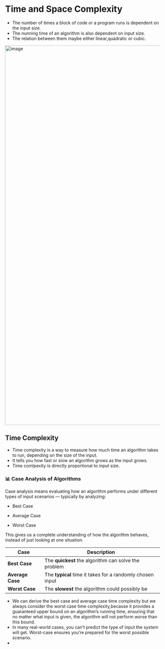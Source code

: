 # Time and Space Complexity

- The number of times a block of code or a program runs is dependent on the input size.
- The nunning time of an algorithm is also dependent on input size.
- The relation between them maybe either linear,quadratic or cubic.

<img width="2024" height="1232" alt="image" src="https://github.com/user-attachments/assets/01df5529-7e45-4de1-92f6-a8509efffc60" />

## Time Complexity

- Time complexity is a way to measure how much time an algorithm takes to run, depending on the size of the input.
- It tells you how fast or slow an algorithm grows as the input grows.
- Time comlpexity is directly proportional to input size.

### 📊 Case Analysis of Algorithms 

Case analysis means evaluating how an algorithm performs under different types of input scenarios — typically by analyzing:

- Best Case

- Average Case

- Worst Case

This gives us a complete understanding of how the algorithm behaves, instead of just looking at one situation.

| Case             | Description                                               |
| ---------------- | --------------------------------------------------------- |
| **Best Case**    | The **quickest** the algorithm can solve the problem      |
| **Average Case** | The **typical** time it takes for a randomly chosen input |
| **Worst Case**   | The **slowest** the algorithm could possibly be           |


- We can derive the best case and average case time complexity but we always consider the worst case time complexity,because it provides a guaranteed upper bound on an algorithm’s running time, ensuring that no matter what input is given, the algorithm will not perform worse than this bound.
- In many real-world cases, you can’t predict the type of input the system will get. Worst-case ensures you’re prepared for the worst possible scenario.
- 
